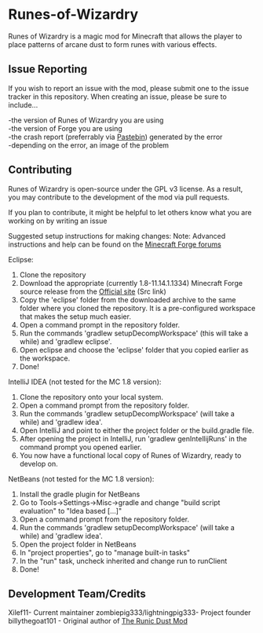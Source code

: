 Runes-of-Wizardry
=================

Runes of Wizardry is a magic mod for Minecraft that allows the player to place patterns of arcane dust to form runes with various effects.

Issue Reporting
----------------
If you wish to report an issue with the mod, please submit one to the issue tracker in this repository.  When creating an 
issue, please be sure to include...

-the version of Runes of Wizardry you are using<br />
-the version of Forge you are using<br />
-the crash report (preferrably via <a href="http://pastebin.com/">Pastebin</a>) generated by the error<br />
-depending on the error, an image of the problem<br />

Contributing
-------------
Runes of Wizardry is open-source under the GPL v3 license.  As a result, you may contribute to the development of the mod via pull requests.

If you plan to contribute, it might be helpful to let others know what you are working on by writing an issue

Suggested setup instructions for making changes:
Note: Advanced instructions and help can be found on the <a href=http://www.minecraftforge.net/forum/index.php/topic,14048.0.html>Minecraft Forge forums</a>

Eclipse:

1. Clone the repository
2. Download the appropriate (currently 1.8-11.14.1.1334) Minecraft Forge source release from the <a href=files.minecraftforge.net>Official site</a> (Src link)
3. Copy the 'eclipse' folder from the downloaded archive to the same folder where you cloned the repository. It is a pre-configured workspace that makes the setup much easier.
4. Open a command prompt in the repository folder.
5. Run the commands 'gradlew setupDecompWorkspace' (this will take a while) and 'gradlew eclipse'.
6. Open eclipse and choose the 'eclipse' folder that you copied earlier as the workspace.
7. Done!

IntelliJ IDEA (not tested for the MC 1.8 version):

1. Clone the repository onto your local system.
2. Open a command prompt from the repository folder.
3. Run the commands 'gradlew setupDecompWorkspace' (will take a while) and 'gradlew idea'.
4. Open IntelliJ and point to either the project folder or the build.gradle file.
5. After opening the project in IntelliJ, run 'gradlew genIntellijRuns' in the command prompt you opened earlier.
6. You now have a functional local copy of Runes of Wizardry, ready to develop on.

NetBeans (not tested for the MC 1.8 version):

1. Install the gradle plugin for NetBeans
2. Go to Tools->Settings->Misc->gradle and change "build script evaluation" to "Idea based [...]"
3. Open a command prompt from the repository folder.
4. Run the commands 'gradlew setupDecompWorkspace' (will take a while) and 'gradlew idea'.
4. Open the project folder in NetBeans
5. In "project properties", go to "manage built-in tasks"
6. In the "run" task, uncheck inherited and change run to runClient
7. Done!


Development Team/Credits
-------------------------

Xilef11- Current maintainer
zombiepig333/lightningpig333- Project founder<br/>
billythegoat101 - Original author of <a href=http://www.minecraftforum.net/forums/mapping-and-modding/minecraft-mods/1280442-1-5-the-runic-dust-mod-mar14>The Runic Dust Mod</a>
